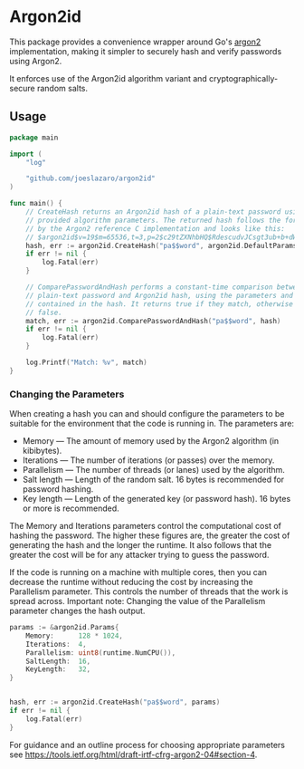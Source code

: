 # Argon2id

This package provides a convenience wrapper around Go's [argon2](https://pkg.go.dev/golang.org/x/crypto/argon2?tab=doc) implementation, making it simpler to securely hash and verify passwords using Argon2.

It enforces use of the Argon2id algorithm variant and cryptographically-secure random salts.

## Usage

```go
package main

import (
	"log"

	"github.com/joeslazaro/argon2id"
)

func main() {
	// CreateHash returns an Argon2id hash of a plain-text password using the
	// provided algorithm parameters. The returned hash follows the format used
	// by the Argon2 reference C implementation and looks like this:
	// $argon2id$v=19$m=65536,t=3,p=2$c29tZXNhbHQ$RdescudvJCsgt3ub+b+dWRWJTmaaJObG
	hash, err := argon2id.CreateHash("pa$$word", argon2id.DefaultParams)
	if err != nil {
		log.Fatal(err)
	}

	// ComparePasswordAndHash performs a constant-time comparison between a
	// plain-text password and Argon2id hash, using the parameters and salt
	// contained in the hash. It returns true if they match, otherwise it returns
	// false.
	match, err := argon2id.ComparePasswordAndHash("pa$$word", hash)
	if err != nil {
		log.Fatal(err)
	}

	log.Printf("Match: %v", match)
}
```

### Changing the Parameters

When creating a hash you can and should configure the parameters to be suitable for the environment that the code is running in. The parameters are:

* Memory — The amount of memory used by the Argon2 algorithm (in kibibytes).
* Iterations — The number of iterations (or passes) over the memory.
* Parallelism — The number of threads (or lanes) used by the algorithm.
* Salt length — Length of the random salt. 16 bytes is recommended for password hashing.
* Key length — Length of the generated key (or password hash). 16 bytes or more is recommended.

The Memory and Iterations parameters control the computational cost of hashing the password. The higher these figures are, the greater the cost of generating the hash and the longer the runtime. It also follows that the greater the cost will be for any attacker trying to guess the password.

If the code is running on a machine with multiple cores, then you can decrease the runtime without reducing the cost by increasing the Parallelism parameter. This controls the number of threads that the work is spread across. Important note: Changing the value of the Parallelism parameter changes the hash output.

```go
params := &argon2id.Params{
	Memory:      128 * 1024,
	Iterations:  4,
	Parallelism: uint8(runtime.NumCPU()),
	SaltLength:  16,
	KeyLength:   32,
}


hash, err := argon2id.CreateHash("pa$$word", params)
if err != nil {
	log.Fatal(err)
}
```

For guidance and an outline process for choosing appropriate parameters see https://tools.ietf.org/html/draft-irtf-cfrg-argon2-04#section-4.
